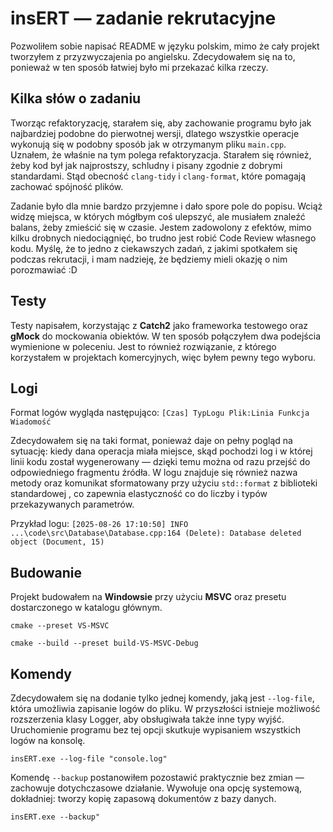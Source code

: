 # insERT — zadanie rekrutacyjne

Pozwoliłem sobie napisać README w języku polskim, mimo że cały projekt tworzyłem z przyzwyczajenia po angielsku. Zdecydowałem się na to, ponieważ w ten sposób łatwiej było mi przekazać kilka rzeczy.

## Kilka słów o zadaniu

Tworząc refaktoryzację, starałem się, aby zachowanie programu było jak najbardziej podobne do pierwotnej wersji, dlatego wszystkie operacje wykonują się w podobny sposób jak w otrzymanym pliku `main.cpp`. Uznałem, że właśnie na tym polega refaktoryzacja. Starałem się również, żeby kod był jak najprostszy, schludny i pisany zgodnie z dobrymi standardami. Stąd obecność `clang-tidy` i `clang-format`, które pomagają zachować spójność plików. 

Zadanie było dla mnie bardzo przyjemne i dało spore pole do popisu. Wciąż widzę miejsca, w których mógłbym coś ulepszyć, ale musiałem znaleźć balans, żeby zmieścić się w czasie. Jestem zadowolony z efektów, mimo kilku drobnych niedociągnięć, bo trudno jest robić Code Review własnego kodu. Myślę, że to jedno z ciekawszych zadań, z jakimi spotkałem się podczas rekrutacji, i mam nadzieję, że będziemy mieli okazję o nim porozmawiać :D

## Testy

Testy napisałem, korzystając z **Catch2** jako frameworka testowego oraz **gMock** do mockowania obiektów. W ten sposób połączyłem dwa podejścia wymienione w poleceniu. Jest to również rozwiązanie, z którego korzystałem w projektach komercyjnych, więc byłem pewny tego wyboru.

## Logi
Format logów wygląda następująco: `[Czas] TypLogu Plik:Linia Funkcja Wiadomość`

Zdecydowałem się na taki format, ponieważ daje on pełny pogląd na sytuację: kiedy dana operacja miała miejsce, skąd pochodzi log i w której linii kodu został wygenerowany — dzięki temu można od razu przejść do odpowiedniego fragmentu źródła. W logu znajduje się również nazwa metody oraz komunikat sformatowany przy użyciu `std::format` z biblioteki standardowej , co zapewnia elastyczność co do liczby i typów przekazywanych parametrów.

Przykład logu:
`[2025-08-26 17:10:50] INFO ...\code\src\Database\Database.cpp:164 (Delete): Database deleted object (Document, 15)`
## Budowanie

Projekt budowałem na **Windowsie** przy użyciu **MSVC** oraz presetu dostarczonego w katalogu głównym.


``` cmake --preset VS-MSVC ```

``` cmake --build --preset build-VS-MSVC-Debug ```

## Komendy

Zdecydowałem się na dodanie tylko jednej komendy, jaką jest `--log-file`, która umożliwia zapisanie logów do pliku. W przyszłości istnieje możliwość rozszerzenia klasy Logger, aby obsługiwała także inne typy wyjść. Uruchomienie programu bez tej opcji skutkuje wypisaniem wszystkich logów na konsolę.

``` insERT.exe --log-file "console.log" ```

Komendę `--backup` postanowiłem pozostawić praktycznie bez zmian — zachowuje dotychczasowe działanie. Wywołuje ona opcję systemową, dokładniej: tworzy kopię zapasową dokumentów z bazy danych.

``` insERT.exe --backup" ``` 
